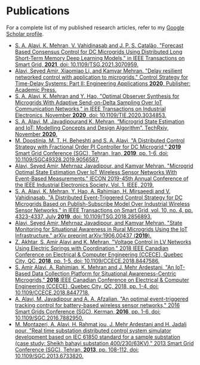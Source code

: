 # Publications

For a complete list of my published research articles, refer to my [Google Scholar profile](https://scholar.google.co.uk/citations?user=Irm9I_IAAAAJ&hl=en).

- [S. A. Alavi, K. Mehran, V. Vahidinasab and J. P. S. Catalão, "Forecast Based Consensus Control for DC Microgrids Using Distributed Long Short-Term Memory Deep Learning Models," in IEEE Transactions on Smart Grid, **2021**, doi: 10.1109/TSG.2021.3070959.](downloads/papers/tsg_2021.pdf)
- [Alavi, Seyed Amir, Xiaomiao Li, and Kamyar Mehran. "Delay resilient networked control with application to microgrids." Control Strategy for Time-Delay Systems: Part II: Engineering Applications **2020**, Publisher: Academic Press.](https://www.elsevier.com/books/control-strategy-for-time-delay-systems/khooban/978-0-323-85347-7)
- [S. A. Alavi, K. Mehran and Y. Hao, "Optimal Observer Synthesis for Microgrids With Adaptive Send-on-Delta Sampling Over IoT Communication Networks," in IEEE Transactions on Industrial Electronics, November **2020**, doi: 10.1109/TIE.2020.3034853.](downloads/papers/tie_2020.pdf)
- [S. A. Alavi, M. Javadipourand K. Mehran, “Microgrid State Estimation and IoT: Modelling Concepts and Design Algorithm”. TechRxiv, November **2020**.](downloads/papers/techarxiv_2020.pdf)
- [M. Doostinia, M. T. H. Beheshti and S. A. Alavi, "A Distributed Control Strategy with Fractional Order PI Controller for DC Microgrid," **2019** Smart Grid Conference (SGC), Tehran, Iran, **2019**, pp. 1-6, doi: 10.1109/SGC49328.2019.9056587.](downloads/papers/sgc_2019.pdf)
- [Alavi, Seyed Amir, Mehrnaz Javadipour, and Kamyar Mehran. "Microgrid Optimal State Estimation Over IoT Wireless Sensor Networks With Event-Based Measurements." IECON 2019-45th Annual Conference of the IEEE Industrial Electronics Society. Vol. 1. IEEE, 2019.](downloads/papers/iecon_2019.pdf)
- [S. A. Alavi, K. Mehran, Y. Hao, A. Rahimian, H. Mirsaeedi and V. Vahidinasab, "A Distributed Event-Triggered Control Strategy for DC Microgrids Based on Publish-Subscribe Model Over Industrial Wireless Sensor Networks," in IEEE Transactions on Smart Grid, vol. 10, no. 4, pp. 4323-4337, July **2019**, doi: 10.1109/TSG.2018.2856893.](downloads/papers/tsg_2019.pdf)
- [Alavi, Seyed Amir, Mehrnaz Javadipour, and Kamyar Mehran. "State Monitoring for Situational Awareness in Rural Microgrids Using the IoT Infrastructure." arXiv preprint arXiv:1906.00437 (**2019**).](downloads/papers/arxiv_2019.pdf)
- [Z. Akhtar, S. Amir Alavi and K. Mehran, "Voltage Control in LV Networks Using Electric Springs with Coordination," 2018 IEEE Canadian Conference on Electrical & Computer Engineering (CCECE), Quebec City, QC, **2018**, pp. 1-5, doi: 10.1109/CCECE.2018.8447586.](downloads/papers/ccece_2018_es.pdf)
- [S. Amir Alavi, A. Rahimian, K. Mehran and J. Mehr Ardestani, "An IoT-Based Data Collection Platform for Situational Awareness-Centric Microgrids," **2018** IEEE Canadian Conference on Electrical & Computer Engineering (CCECE), Quebec City, QC, 2018, pp. 1-4, doi: 10.1109/CCECE.2018.8447718.](downloads/papers/ccece_2018_iot.pdf)
- [A. Alavi, M. Javadipour and A. A. Afzalian, "An optimal event-triggered tracking control for battery-based wireless sensor networks," 2016 Smart Grids Conference (SGC), Kerman, **2016**, pp. 1-6, doi: 10.1109/SGC.2016.7882950.](downloads/papers/sgc_2016.pdf)
- [M. Montazeri, A. Alavi, H. Rahmat jou, J. Mehr Ardestani and H. Jadali pour, "Real time substation distributed control system simulator development based on IEC 61850 standard for a sample substation (case study: Sheikh bahayi substation 400/230/63KV)," 2013 Smart Grid Conference (SGC), Tehran, **2013**, pp. 108-112, doi: 10.1109/SGC.2013.6733820.](downloads/papers/sgc_2013.pdf)
